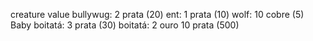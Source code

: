 creature        value
bullywug:         2 prata  (20)
ent:              1 prata  (10)
wolf:             10 cobre (5)
Baby boitatá:     3 prata  (30)
boitatá:          2 ouro 10 prata (500)